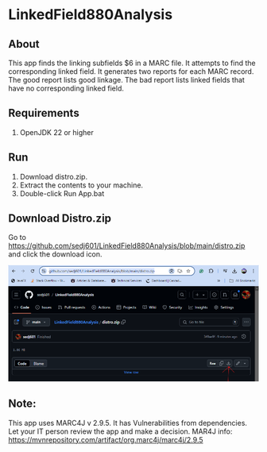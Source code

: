# LinkedField880Analysis


## About
This app finds the linking subfields $6 in a MARC file. It attempts to find the corresponding linked field. It generates two reports for each MARC record. The good report lists good linkage. The bad report lists linked fields that have no corresponding linked field.

## Requirements
 1. OpenJDK 22 or higher

## Run
 1. Download distro.zip.
 2. Extract the contents to your machine.
 3. Double-click Run App.bat

## Download Distro.zip
Go to https://github.com/sedj601/LinkedField880Analysis/blob/main/distro.zip and click the download icon.

![download.zip](images/distrodownload.png)

## Note:
This app uses MARC4J v 2.9.5. It has Vulnerabilities from dependencies. Let your IT person review the app and make a decision.
MAR4J info: https://mvnrepository.com/artifact/org.marc4j/marc4j/2.9.5
